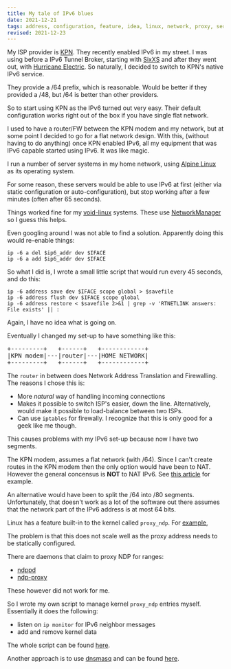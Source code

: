 ```yaml
---
title: My tale of IPv6 blues
date: 2021-12-21
tags: address, configuration, feature, idea, linux, network, proxy, service, software
revised: 2021-12-23
---
```


My ISP provider is [KPN][kpn].  They recently enabled
IPv6 in my street.  I was using before a IPv6 Tunnel Broker,
starting with [SixXS][sixxs] and after they went out,
with [Hurricane Electric][he].  So naturally,
I decided to switch to KPN's native IPv6 service.

They provide a /64 prefix, which is reasonable.  Would be better
if they provided a /48, but /64 is better than other providers.

So to start using KPN as the IPv6 turned out very easy.  Their default
configuration works right out of the box if you have single flat
network.

I used to have a router/FW between the KPN modem and my network,
but at some point I decided to go for a flat network design.  With
this, (without having to do anything) once KPN enabled IPv6, all my
equipment that was IPv6 capable started using IPv6.  It was like
magic.

I run a number of server systems in my home network, using
[Alpine Linux][alpine] as its operating system.

For some reason, these servers would be able to use IPv6 at first
(either via static configuration or auto-configuration), but stop
working after a few minutes (often after 65 seconds).

Things worked fine for my [void-linux][void] systems.  These
use [NetworkManager][netman] so I guess this helps.

Even googling around I was not able to find a solution.  Apparently
doing this would re-enable things:

```
ip -6 a del $ip6_addr dev $IFACE
ip -6 a add $ip6_addr dev $IFACE
```

So what I did is, I wrote a small little script that would run
every 45 seconds, and do this:

```
ip -6 address save dev $IFACE scope global > $savefile
ip -6 address flush dev $IFACE scope global
ip -6 address restore < $savefile 2>&1 | grep -v 'RTNETLINK answers: File exists' || :
```

Again, I have no idea what is going on.

Eventually I changed my set-up to have something like
this:


<pre>
+---------+   +------+   +------------+
|KPN modem|---|router|---|HOME NETWORK|
+---------+   +------+   +------------+
</pre>

The `router` in between does Network Address Translation
and Firewalling.  The reasons I chose this is:

- More _natural_ way of handling incoming connections
- Makes it possible to switch ISP's easier, down the line.
  Alternatively, would make it possible to load-balance between
  two ISPs.
- Can use `iptables` for firewally.  I recognize that this is
  only good for a geek like me though.

This causes problems with my IPv6 set-up because
now I have two segments.

The KPN modem, assumes a flat network (with /64).  Since
I can't create routes in the KPN modem then the only
option would have been to NAT.  However the general
concensus is **NOT** to NAT IPv6.  See
[this article](https://blogs.infoblox.com/ipv6-coe/ipv6-nat-you-can-get-it-but-you-may-not-need-or-want-it/)
for example.

An alternative would have been to split the /64 into /80
segments.  Unfortunately, that doesn't work as a lot of the
software out there assumes that the network part of the IPv6
address is at most 64 bits.

Linux has a feature built-in to the kernel called `proxy_ndp`.
For [example](https://vtluug.org/wiki/Proxy_NDP),

The problem is that this does not scale well as the proxy address
needs to be statically configured.

There are daemons that claim to proxy NDP for ranges:

- [ndppd](https://github.com/DanielAdolfsson/ndppd)
- [ndp-proxy](https://github.com/setaou/ndp-proxy)

These however did not work for me.

So I wrote my own script to manage kernel `proxy_ndp` entries
myself.  Essentially it does the following:

- listen on `ip monitor` for IPv6 neighbor messages
- add and remove kernel data

The whole script can be found [here](https://github.com/alejandroliu/0ink.net/blob/master/snippets/ipv6-whoes/ndpbr.sh).

Another approach is to use [dnsmasq][dnsmasq] and can
be found [here](https://quantum2.xyz/2019/03/08/ndp-proxy-route-ipv6-vpn-addresses/).

 [kpn]: https://www.kpn.com "KPN"
 [sixxs]: https://www.sixxs.net "SixXS"
 [he]: https://tunnelbroker.net "Hurricane Electric"
 [alpine]: https://alpinelinux.org "Alpine Linux"
 [void]: https://voidlinux.org/
 [netman]: https://en.wikipedia.org/wiki/NetworkManager
 [dnsmasq]: https://thekelleys.org.uk/dnsmasq/doc.html
